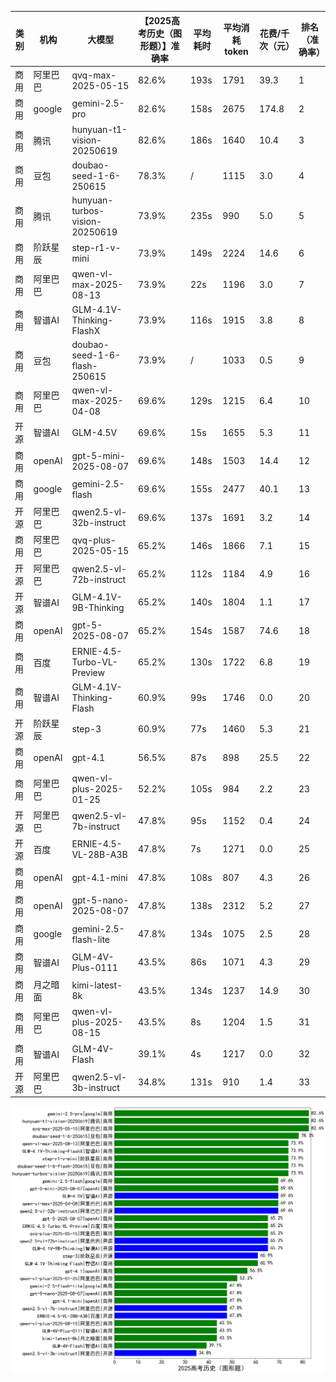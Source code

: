 
|类别|机构|大模型|【2025高考历史（图形题）】准确率|平均耗时|平均消耗token|花费/千次（元）|排名（准确率）|
|---|---|-----|-------------------|-------|-----------|-----------|-----------|
|商用|阿里巴巴|qvq-max-2025-05-15|82.6%|193s|1791|39.3|1|
|商用|google|gemini-2.5-pro|82.6%|158s|2675|174.8|2|
|商用|腾讯|hunyuan-t1-vision-20250619|82.6%|186s|1640|10.4|3|
|商用|豆包|doubao-seed-1-6-250615|78.3%|/|1115|3.0|4|
|商用|腾讯|hunyuan-turbos-vision-20250619|73.9%|235s|990|5.0|5|
|商用|阶跃星辰|step-r1-v-mini|73.9%|149s|2224|14.6|6|
|商用|阿里巴巴|qwen-vl-max-2025-08-13|73.9%|22s|1196|3.0|7|
|商用|智谱AI|GLM-4.1V-Thinking-FlashX|73.9%|116s|1915|3.8|8|
|商用|豆包|doubao-seed-1-6-flash-250615|73.9%|/|1033|0.5|9|
|商用|阿里巴巴|qwen-vl-max-2025-04-08|69.6%|129s|1215|6.4|10|
|开源|智谱AI|GLM-4.5V|69.6%|15s|1655|5.3|11|
|商用|openAI|gpt-5-mini-2025-08-07|69.6%|148s|1503|14.4|12|
|商用|google|gemini-2.5-flash|69.6%|155s|2477|40.1|13|
|开源|阿里巴巴|qwen2.5-vl-32b-instruct|69.6%|137s|1691|3.2|14|
|商用|阿里巴巴|qvq-plus-2025-05-15|65.2%|146s|1866|7.1|15|
|开源|阿里巴巴|qwen2.5-vl-72b-instruct|65.2%|112s|1184|4.9|16|
|开源|智谱AI|GLM-4.1V-9B-Thinking|65.2%|140s|1804|1.1|17|
|商用|openAI|gpt-5-2025-08-07|65.2%|154s|1587|74.6|18|
|商用|百度|ERNIE-4.5-Turbo-VL-Preview|65.2%|130s|1722|6.8|19|
|商用|智谱AI|GLM-4.1V-Thinking-Flash|60.9%|99s|1746|0.0|20|
|开源|阶跃星辰|step-3|60.9%|77s|1460|5.3|21|
|商用|openAI|gpt-4.1|56.5%|87s|898|25.5|22|
|商用|阿里巴巴|qwen-vl-plus-2025-01-25|52.2%|105s|984|2.2|23|
|开源|阿里巴巴|qwen2.5-vl-7b-instruct|47.8%|95s|1152|0.4|24|
|开源|百度|ERNIE-4.5-VL-28B-A3B|47.8%|7s|1271|0.0|25|
|商用|openAI|gpt-4.1-mini|47.8%|108s|807|4.3|26|
|商用|openAI|gpt-5-nano-2025-08-07|47.8%|138s|2312|5.2|27|
|商用|google|gemini-2.5-flash-lite|47.8%|134s|1075|2.5|28|
|商用|智谱AI|GLM-4V-Plus-0111|43.5%|86s|1071|4.3|29|
|商用|月之暗面|kimi-latest-8k|43.5%|134s|1237|14.9|30|
|商用|阿里巴巴|qwen-vl-plus-2025-08-15|43.5%|8s|1204|1.5|31|
|商用|智谱AI|GLM-4V-Flash|39.1%|4s|1217|0.0|32|
|开源|阿里巴巴|qwen2.5-vl-3b-instruct|34.8%|131s|910|1.4|33|


![lin](../pic/2025高考历史（图形题）.png)